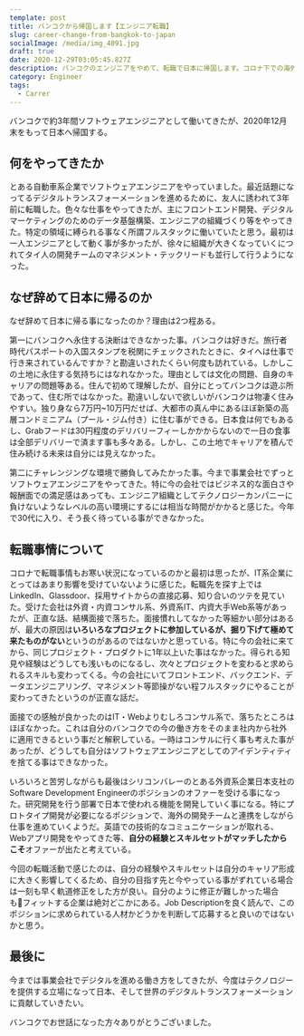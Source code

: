 ```yaml
---
template: post
title: バンコクから帰国します【エンジニア転職】
slug: career-change-from-bangkok-to-japan
socialImage: /media/img_4091.jpg
draft: true
date: 2020-12-29T03:05:45.827Z
description: バンコクのエンジニアをやめて、転職で日本に帰国します。コロナ下での海外からの転職事情やバンコクのエンジニア事情について話します。
category: Engineer
tags:
  - Carrer
---
```

バンコクで約3年間ソフトウェアエンジニアとして働いてきたが、2020年12月末をもって日本へ帰国する。

## 何をやってきたか

とある自動車系企業でソフトウェアエンジニアをやっていました。最近話題になってるデジタルトランスフォーメーションを進めるために、友人に誘われて3年前に転職した。色々な仕事をやってきたが、主にフロントエンド開発、デジタルマーケティングのためのデータ基盤構築、エンジニアの組織づくり等をやってきた。特定の領域に縛られる事なく所謂フルスタックに働いていたと思う。最初は一人エンジニアとして動く事が多かったが、徐々に組織が大きくなっていくにつれてタイ人の開発チームのマネジメント・テックリードも並行して行うようになった。

## なぜ辞めて日本に帰るのか

なぜ辞めて日本に帰る事になったのか？理由は2つ程ある。

第一にバンコクへ永住する決断はできなかった事。バンコクは好きだ。旅行者時代パスポートの入国スタンプを税関にチェックされたときに、タイへは仕事で行き来されているんですか？と勘違いされたくらい何度も訪れている。しかしこの土地に永住する気持ちにはなれなかった。理由としては文化の問題、自身のキャリアの問題等ある。住んで初めて理解したが、自分にとってバンコクは遊ぶ所であって、住む所ではなかった。勘違いしないで欲しいがバンコクは物凄く住みやすい。独り身なら7万円~10万円だせば、大都市の真ん中にあるほぼ新築の高層コンドミニアム（プール・ジム付き）に住む事ができる。日本食は何でもあるし、Grabフードは30円程度のデリバリーフィーしかかからないので一日の食事は全部デリバリーで済ます事も多々ある。しかし、この土地でキャリアを積んで住み続ける未来は自分には見えなかった。

第二にチャレンジングな環境で勝負してみたかった事。今まで事業会社でずっとソフトウェアエンジニアをやってきた。特に今の会社ではビジネス的な面白さや報酬面での満足感はあっても、エンジニア組織としてテクノロジーカンパニーに負けないようなレベルの高い環境にするには相当な時間がかかると感じた。今年で30代に入り、そう長く待っている事ができなかった。

## 転職事情について

コロナで転職事情もお寒い状況になっているのかと最初は思ったが、IT系企業にとってはあまり影響を受けていないように感じた。転職先を探す上ではLinkedIn、Glassdoor、採用サイトからの直接応募、知り合いのツテを見ていた。受けた会社は外資・内資コンサル系、外資系IT、内資大手Web系等があったが、正直な話、結構面接で落ちた。面接慣れしてなかった等細かい部分はあるが、最大の原因は**いろいろなプロジェクトに参加しているが、掘り下げて極めて来たものがない**というのがあるのではないかと思っている。特に今の会社に来てから、同じプロジェクト・プロダクトに1年以上いた事はなかった。得られる知見や経験はどうしても浅いものになるし、次々とプロジェクトを変わると求められるスキルも変わってくる。今の会社にいてフロントエンド、バックエンド、データエンジニアリング、マネジメント等節操がない程フルスタックにやることが変わってきたというのが正直な話だ。

面接での感触が良かったのはIT・Webよりむしろコンサル系で、落ちたところはほぼなかった。これは自分のバンコクでの今の働き方をそのまま社内から社外に適用できるという事だと解釈している。一時はコンサルに行く事も考えた事があったが、どうしても自分はソフトウェアエンジニアとしてのアイデンティティを捨てる事はできなかった。

いろいろと苦労しながらも最後はシリコンバレーのとある外資系企業日本支社のSoftware Development Engineerのポジションのオファーを受ける事になった。研究開発を行う部署で日本で使われる機能を開発していく事になる。特にプロトタイプ開発が必要になるポジションで、海外の開発チームと連携をしながら仕事を進めていくようだ。英語での技術的なコミュニケーションが取れる、Webアプリ開発をやってきた等、**自分の経験とスキルセットがマッチしたからこそ**オファーが出たと考えている。

今回の転職活動で感じたのは、自分の経験やスキルセットは自分のキャリア形成に大きく影響してくるため、自分の目指す先と今やっている事がずれている場合は一刻も早く軌道修正をした方が良い。自分のように修正が難しかった場合もフィットする企業は絶対どこかにある。Job Descriptionを良く読んで、このポジションに求められている人材かどうかを判断して応募すると良いのではないかと思う。

## 最後に

今までは事業会社でデジタルを進める働き方をしてきたが、今度はテクノロジーを提供する立場になって日本、そして世界のデジタルトランスフォーメーションに貢献していきたい。

バンコクでお世話になった方々ありがとうございました。
